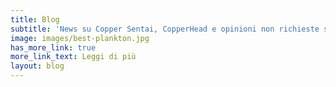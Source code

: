 ```yaml
---
title: Blog
subtitle: 'News su Copper Sentai, CopperHead e opinioni non richieste sui giochini.'
image: images/best-plankton.jpg
has_more_link: true
more_link_text: Leggi di più
layout: blog
---
```

